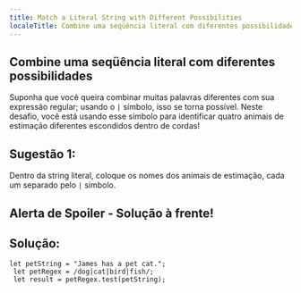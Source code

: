 ```yaml
---
title: Match a Literal String with Different Possibilities
localeTitle: Combine uma seqüência literal com diferentes possibilidades
---
```

## Combine uma seqüência literal com diferentes possibilidades

Suponha que você queira combinar muitas palavras diferentes com sua expressão regular; usando o `|` símbolo, isso se torna possível. Neste desafio, você está usando esse símbolo para identificar quatro animais de estimação diferentes escondidos dentro de cordas!

## Sugestão 1:

Dentro da string literal, coloque os nomes dos animais de estimação, cada um separado pelo `|` símbolo.

## Alerta de Spoiler - Solução à frente!

## Solução:

```javascriot
let petString = "James has a pet cat."; 
 let petRegex = /dog|cat|bird|fish/; 
 let result = petRegex.test(petString); 

```